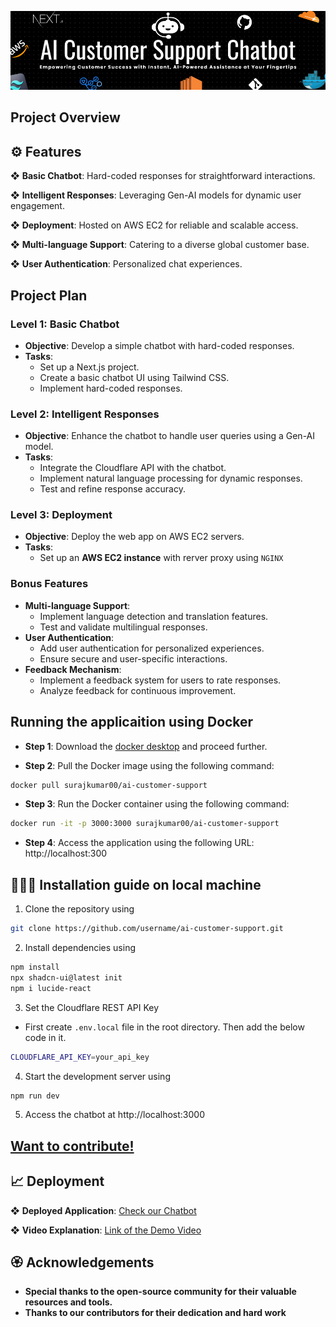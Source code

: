 ![AI Customer Support](./public/Ai-Customer-support-banner.png)

## Project Overview

## ⚙️ Features

❖ **Basic Chatbot**: Hard-coded responses for straightforward interactions.

❖ **Intelligent Responses**: Leveraging Gen-AI models for dynamic user engagement.

❖ **Deployment**: Hosted on AWS EC2 for reliable and scalable access.

<!-- ❖ **RAG Implementation**: Contextual responses based on a knowledge base. -->

<!-- ❖ **LLM Orchestration**: Routing and task-specific models for complex queries. -->

❖ **Multi-language Support**: Catering to a diverse global customer base.

❖ **User Authentication**: Personalized chat experiences.

<!-- ❖ **Feedback Mechanism**: Users can give the feedback about chatbot responses for continuous improvement. -->


## Project Plan

### Level 1: Basic Chatbot
- **Objective**: Develop a simple chatbot with hard-coded responses.
- **Tasks**:
  - Set up a Next.js project.
  - Create a basic chatbot UI using Tailwind CSS.
  - Implement hard-coded responses.

### Level 2: Intelligent Responses
- **Objective**: Enhance the chatbot to handle user queries using a Gen-AI model.
- **Tasks**:
  - Integrate the Cloudflare API with the chatbot.
  - Implement natural language processing for dynamic responses.
  - Test and refine response accuracy.

### Level 3: Deployment
- **Objective**: Deploy the web app on AWS EC2 servers.
- **Tasks**:
  - Set up an **AWS EC2 instance** with rerver proxy using `NGINX`

<!-- ### Level 4: RAG Implementation
- **Objective**: Implement Retrieval-Augmented Generation (RAG) for enhanced responses.
- **Tasks**:
  - Set up and manage a knowledge base.
  - Implement RAG for contextually relevant responses.
  - Validate and optimize response accuracy. -->

<!-- ### Level 4.5: LLM Orchestration
- **Objective**: Develop an orchestration pattern with routers and task-specific models.
- **Tasks**:
  - Create routing mechanisms for different query types.
  - Integrate task-specific LLM models.
  - Ensure seamless operation and interaction. -->

### Bonus Features
- **Multi-language Support**:
  - Implement language detection and translation features.
  - Test and validate multilingual responses.
- **User Authentication**:
  - Add user authentication for personalized experiences.
  - Ensure secure and user-specific interactions.
- **Feedback Mechanism**:
  - Implement a feedback system for users to rate responses.
  - Analyze feedback for continuous improvement.

## Running the applicaition using **Docker**
- **Step 1**: Download the [docker desktop](https://www.docker.com/products/docker-desktop/) and proceed further.

- **Step 2**: Pull the Docker image using the following command: 
```bash
docker pull surajkumar00/ai-customer-support
```
- **Step 3**: Run the Docker container using the following command: 
```bash
docker run -it -p 3000:3000 surajkumar00/ai-customer-support
```
- **Step 4**: Access the application using the following URL: http://localhost:300


## 👨🏻‍💻 Installation guide on local machine
1. Clone the repository using
```bash
git clone https://github.com/username/ai-customer-support.git
```
2. Install dependencies using

```bash
npm install
npx shadcn-ui@latest init
npm i lucide-react
```

3. Set the Cloudflare REST API Key
- First create `.env.local` file in the root directory. Then add the below code in it.

```bash
CLOUDFLARE_API_KEY=your_api_key
```

4. Start the development server using 
```bash
npm run dev
```

5. Access the chatbot at http://localhost:3000

## [Want to contribute!](/CONTRIBUTING.md)


## 📈 Deployment

❖ **Deployed Application**: 
[Check our Chatbot]()

❖ **Video Explanation**: [Link of the Demo Video]()

## 🏵️ Acknowledgements
- **Special thanks to the open-source community for their valuable resources and tools.**
- **Thanks to our contributors for their dedication and hard work**
